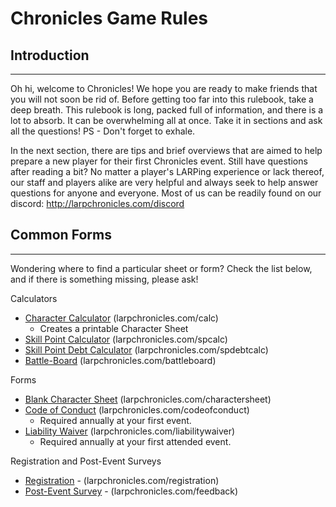 # Chronicles Game Rules

## Introduction

---
Oh hi, welcome to Chronicles!  We hope you are ready to make friends that you will not soon be rid of.  Before getting too far into this rulebook, take a deep breath.  This rulebook is long, packed full of information, and there is a lot to absorb.  It can be overwhelming all at once.  Take it in sections and ask all the questions!  PS - Don't forget to exhale.

In the next section, there are tips and brief overviews that are aimed to help prepare a new player for their first Chronicles event.  Still have questions after reading a bit?  No matter a player's LARPing experience or lack thereof, our staff and players alike are very helpful and always seek to help answer questions for anyone and everyone.  Most of us can be readily found on our discord:  http://larpchronicles.com/discord


## Common Forms

---
Wondering where to find a particular sheet or form?  Check the list below, and if there is something missing, please ask!

Calculators
  - [Character Calculator](http://larpchronicles.com/calc) (larpchronicles.com/calc)
    - Creates a printable Character Sheet
  - [Skill Point Calculator](http://larpchronicles.com/spcalc) (larpchronicles.com/spcalc)
  - [Skill Point Debt Calculator](http://larpchronicles.com/spdebtcalc) (larpchronicles.com/spdebtcalc)
  - [Battle-Board](http://larpchronicles.com/battleboard) (larpchronicles.com/battleboard)

Forms
  - [Blank Character Sheet](http://larpchronicles.com/charactersheet) (larpchronicles.com/charactersheet)
  - [Code of Conduct](http://larpchronicles.com/codeofconduct) (larpchronicles.com/codeofconduct)
    - Required annually at your first event.
  - [Liability Waiver](http://larpchronicles.com/liabilitywaiver) (larpchronicles.com/liabilitywaiver)
    - Required annually at your first attended event.

Registration and Post-Event Surveys
- [Registration](http://larpchronicles.com/registration) - (larpchronicles.com/registration)
- [Post-Event Survey](http://larpchronicles.com/feedback) - (larpchronicles.com/feedback)

